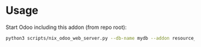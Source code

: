 # Usage

Start Odoo including this addon (from repo root):

```bash
python3 scripts/nix_odoo_web_server.py --db-name mydb --addon resource_leaves_geographic
```
